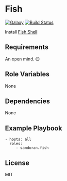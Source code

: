 Fish
=========
[![Galaxy](https://img.shields.io/badge/galaxy-samdoran.fish-blue.svg?style=flat)](https://galaxy.ansible.com/samdoran/fish)
[![Build Status](https://travis-ci.org/samdoran/ansible-role-fish.svg?branch=master)](https://travis-ci.org/samdoran/ansible-role-fish)

Install [Fish Shell](https://fishshell.com)

Requirements
------------

An open mind. 😉

Role Variables
--------------

None


Dependencies
------------

None

Example Playbook
----------------

    - hosts: all
      roles:
         - samdoran.fish

License
-------

MIT

